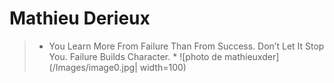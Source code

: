 # Mathieu Derieux
>* You Learn More From Failure Than From Success. Don’t Let It Stop You. Failure Builds Character. *
![photo de mathieuxder](/Images/image0.jpg| width=100)
